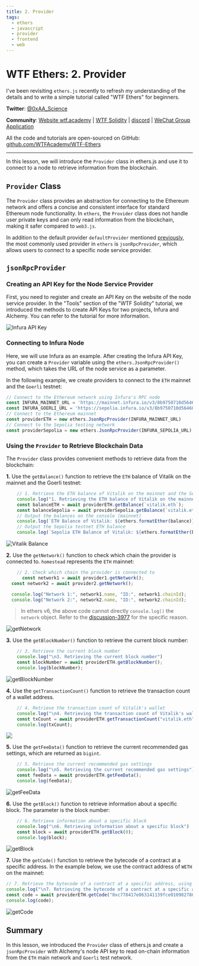 ```yaml
---
title: 2. Provider
tags:
  - ethers
  - javascript
  - provider
  - frontend
  - web
---
```


# WTF Ethers: 2. Provider

I've been revisiting `ethers.js` recently to refresh my understanding of the details and to write a simple tutorial called "WTF Ethers" for beginners.

**Twitter**: [@0xAA_Science](https://twitter.com/0xAA_Science)

**Community**: [Website wtf.academy](https://wtf.academy) | [WTF Solidity](https://github.com/AmazingAng/WTFSolidity) | [discord](https://discord.gg/5akcruXrsk) | [WeChat Group Application](https://docs.google.com/forms/d/e/1FAIpQLSe4KGT8Sh6sJ7hedQRuIYirOoZK_85miz3dw7vA1-YjodgJ-A/viewform?usp=sf_link)

All the code and tutorials are open-sourced on GitHub: [github.com/WTFAcademy/WTF-Ethers](https://github.com/WTFAcademy/WTF-Ethers)

-----

In this lesson, we will introduce the `Provider` class in ethers.js and use it to connect to a node to retrieve information from the blockchain.

## `Provider` Class

The `Provider` class provides an abstraction for connecting to the Ethereum network and offers a concise and consistent interface for standard Ethereum node functionality. In `ethers`, the `Provider` class does not handle user private keys and can only read information from the blockchain, making it safer compared to `web3.js`.

In addition to the default provider `defaultProvider` mentioned [previously](https://github.com/WTFAcademy/WTF-Ethers), the most commonly used provider in `ethers` is `jsonRpcProvider`, which allows users to connect to a specific node service provider.

## `jsonRpcProvider`

### Creating an API Key for the Node Service Provider

First, you need to register and create an API Key on the website of the node service provider. In the "Tools" section of the "WTF Solidity" tutorial, we introduced the methods to create API Keys for two projects, Infura and Alchemy. You can refer to the tutorial for more information.

![Infura API Key](img/2-1.png)

### Connecting to Infura Node

Here, we will use Infura as an example. After creating the Infura API Key, you can create a `Provider` variable using the `ethers.JsonRpcProvider()` method, which takes the URL of the node service as a parameter.

In the following example, we create providers to connect to the `ETH` mainnet and the `Goerli` testnet:

```javascript
// Connect to the Ethereum network using Infura's RPC node
const INFURA_MAINNET_URL = 'https://mainnet.infura.io/v3/8b9750710d56460d940aeff479672b3a';
const INFURA_GOERLI_URL = 'https://sepolia.infura.io/v3/8b9750710d56460d940aeff479672b3a';
// Connect to the Ethereum mainnet
const providerETH = new ethers.JsonRpcProvider(INFURA_MAINNET_URL)
// Connect to the Sepolia testing network
const providerSepolia = new ethers.JsonRpcProvider(INFURA_SEPOLIA_URL)
```

### Using the `Provider` to Retrieve Blockchain Data

The `Provider` class provides convenient methods to retrieve data from the blockchain:

**1.** Use the `getBalance()` function to retrieve the `ETH` balance of Vitalik on the mainnet and the Goerli testnet:

```javascript
    // 1. Retrieve the ETH balance of Vitalik on the mainnet and the Sepolia testnet
    console.log("1. Retrieving the ETH balance of Vitalik on the mainnet and the Sepolia testnet");
    const balanceETH = await providerETH.getBalance(`vitalik.eth`);
    const balanceSepolia = await providerSepolia.getBalance(`vitalik.eth`);
    // Output the balances on the console (mainnet)
    console.log(`ETH Balance of Vitalik: ${ethers.formatEther(balance)} ETH`);
    // Output the Sepolia testnet ETH balance
    console.log(`Sepolia ETH Balance of Vitalik: ${ethers.formatEther(balanceSepolia)} ETH`);
```

![Vitalik Balance](img/2-2.png)

**2.** Use the `getNetwork()` function to check which chain the provider is connected to. `homestead` represents the `ETH` mainnet:

```javascript
    // 2. Check which chain the provider is connected to
      const network1 = await provider1.getNetwork();
  const network2 = await provider2.getNetwork();

  console.log("Network 1:", network1.name, "ID:", network1.chainId);
  console.log("Network 2:", network2.name, "ID:", network2.chainId);
```
> In ethers v6, the above code cannot directly `console.log()` the `network` object. Refer to the [discussion-3977](https://github.com/ethers-io/ethers.js/discussions/3977) for the specific reason.

![getNetwork](img/2-3.png)

**3.** Use the `getBlockNumber()` function to retrieve the current block number:

```javascript
    // 3. Retrieve the current block number
    console.log("\n3. Retrieving the current block number")
    const blockNumber = await providerETH.getBlockNumber();
    console.log(blockNumber);
```

![getBlockNumber](img/2-4.png)

**4.** Use the `getTransactionCount()` function to retrieve the transaction count of a wallet address.

```javascript
    // 4. Retrieve the transaction count of Vitalik's wallet
    console.log("\n4. Retrieving the transaction count of Vitalik's wallet")
    const txCount = await providerETH.getTransactionCount("vitalik.eth");
    console.log(txCount);
```

![](img/2-5.png)

**5.** Use the `getFeeData()` function to retrieve the current recommended gas settings, which are returned as `bigint`.

```javascript
    // 5. Retrieve the current recommended gas settings
    console.log("\n5. Retrieving the current recommended gas settings")
    const feeData = await providerETH.getFeeData();
    console.log(feeData);
```

![getFeeData](img/2-6.png)

**6.** Use the `getBlock()` function to retrieve information about a specific block. The parameter is the block number:

```javascript
    // 6. Retrieve information about a specific block
    console.log("\n6. Retrieving information about a specific block")
    const block = await providerETH.getBlock(0);
    console.log(block);
```

![getBlock](img/2-7.png)

**7.** Use the `getCode()` function to retrieve the bytecode of a contract at a specific address. In the example below, we use the contract address of `WETH` on the mainnet:

```javascript
// 7. Retrieve the bytecode of a contract at a specific address, using the contract address of WETH on the mainnet as an example
console.log("\n7. Retrieving the bytecode of a contract at a specific address, using the contract address of WETH on the mainnet as an example")
const code = await providerETH.getCode("0xc778417e063141139fce010982780140aa0cd5ab");
console.log(code);
```

![getCode](img/2-8.png)

## Summary

In this lesson, we introduced the `Provider` class of ethers.js and create a `jsonRpcProvider` with Alchemy's node API key to read on-chain information from the `ETH` main network and `Goerli` test network.
